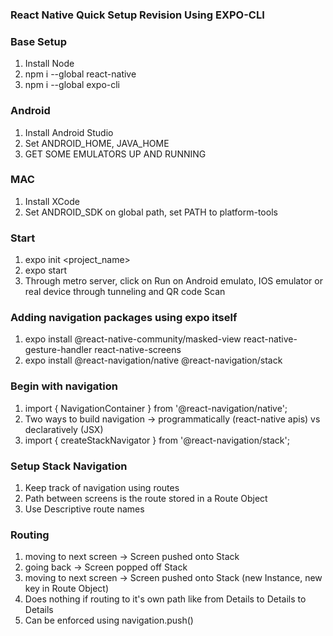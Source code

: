 ### React Native Quick Setup Revision Using EXPO-CLI

### Base Setup
1. Install Node
2. npm i --global react-native
3. npm i --global expo-cli

### Android
1. Install Android Studio
2. Set ANDROID_HOME, JAVA_HOME
3. GET SOME EMULATORS UP AND RUNNING

### MAC
1. Install XCode
2. Set ANDROID_SDK on global path, set PATH to platform-tools

### Start
1. expo init <project_name>
2. expo start
3. Through metro server, click on Run on Android emulato, IOS emulator or real device through tunneling and QR code Scan

### Adding navigation packages using expo itself
1. expo install @react-native-community/masked-view react-native-gesture-handler react-native-screens 
2. expo install @react-navigation/native @react-navigation/stack

### Begin with navigation
1. import { NavigationContainer } from '@react-navigation/native';
2. Two ways to build navigation -> programmatically (react-native apis) vs declaratively (JSX)
3. import { createStackNavigator } from '@react-navigation/stack';

### Setup Stack Navigation
1. Keep track of navigation using routes
2. Path between screens is the route stored in a Route Object
3. Use Descriptive route names


### Routing
1. moving to next screen -> Screen pushed onto Stack
2. going back -> Screen popped off Stack
3. moving to next screen -> Screen pushed onto Stack (new Instance, new key in Route Object)
4. Does nothing if routing to it's own path like from Details to Details to Details
5. Can be enforced using navigation.push()
